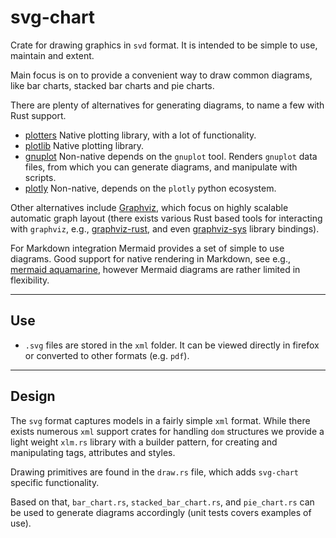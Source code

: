 # svg-chart

Crate for drawing graphics in `svd` format. It is intended to be simple to use, maintain and extent.

Main focus is on to provide a convenient way to draw common diagrams, like bar charts, stacked bar charts and pie charts.

There are plenty of alternatives for generating diagrams, to name a few with Rust support.

- [plotters](https://crates.io/crates/plotters) Native plotting library, with a lot of functionality.
- [plotlib](https://crates.io/crates/plotlib) Native plotting library.
- [gnuplot](https://crates.io/crates/gnuplot) Non-native depends on the `gnuplot` tool. Renders `gnuplot` data files, from which you can generate diagrams, and manipulate with scripts.
- [plotly](https://crates.io/crates/plotly) Non-native, depends on the `plotly` python ecosystem.

Other alternatives include [Graphviz](https://graphviz.org/), which focus on highly scalable automatic graph layout (there exists various Rust based tools for interacting with `graphviz`, e.g., [graphviz-rust](https://crates.io/crates/graphviz-rust), and even [graphviz-sys](https://crates.io/crates/graphviz-sys) library bindings).

For Markdown integration Mermaid provides a set of simple to use diagrams. Good support for native rendering in Markdown, see e.g., [mermaid aquamarine](https://crates.io/crates/aquamarine), however Mermaid diagrams are rather limited in flexibility.

---

## Use

- `.svg` files are stored in the `xml` folder. It can be viewed directly in firefox or converted to other formats (e.g. `pdf`).
  
---

## Design

The `svg` format captures models in a fairly simple `xml` format. While there exists numerous `xml` support crates for handling `dom` structures we provide a light weight `xlm.rs` library with a builder pattern, for creating and manipulating tags, attributes and styles.

Drawing primitives are found in the `draw.rs` file, which adds `svg-chart` specific functionality.

Based on that, `bar_chart.rs`, `stacked_bar_chart.rs`, and `pie_chart.rs` can be used to generate diagrams accordingly (unit tests covers examples of use).
